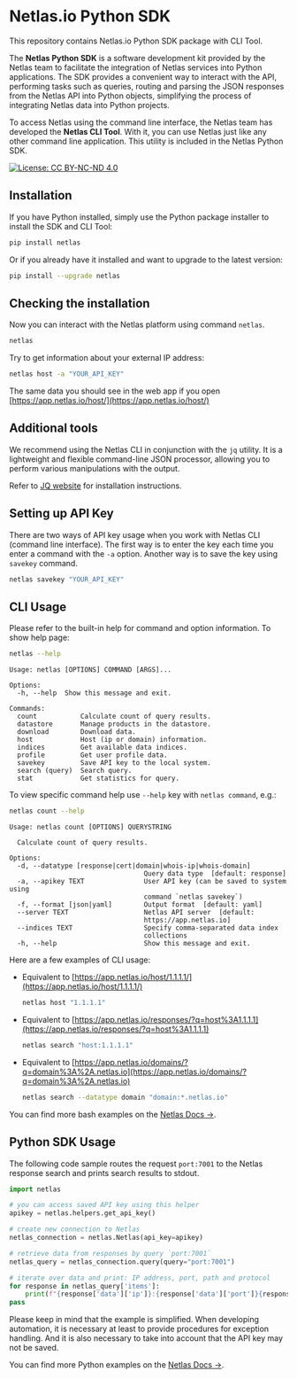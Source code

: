 # Netlas.io Python SDK

This repository contains Netlas.io Python SDK package with CLI Tool.

The __Netlas Python SDK__ is a software development kit provided by the Netlas team to facilitate the integration of Netlas services into Python applications. The SDK provides a convenient way to interact with the API, performing tasks such as queries, routing and parsing the JSON responses from the Netlas API into Python objects, simplifying the process of integrating Netlas data into Python projects.

To access Netlas using the command line interface, the Netlas team has developed the __Netlas CLI Tool__. With it, you can use Netlas just like any other command line application. This utility is included in the Netlas Python SDK.

<span class="hidden">[![License: CC BY-NC-ND 4.0](https://img.shields.io/badge/License-CC%20BY--NC--ND%204.0-lightgrey.svg)](https://creativecommons.org/licenses/by-nc-nd/4.0/)</span>

## Installation

If you have Python installed, simply use the Python package installer to install the SDK and CLI Tool:

``` bash
pip install netlas
```

Or if you already have it installed and want to upgrade to the latest version:

``` bash
pip install --upgrade netlas
```

## Checking the installation

Now you can interact with the Netlas platform using command `netlas`.

``` bash
netlas
```

Try to get information about your external IP address:

``` bash
netlas host -a "YOUR_API_KEY"
```

The same data you should see in the web app if you open [https://app.netlas.io/host/](https://app.netlas.io/host/)

## Additional tools

We recommend using the Netlas CLI in conjunction with the `jq` utility. It is a lightweight and flexible command-line JSON processor, allowing you to perform various manipulations with the output.

Refer to [JQ website](https://jqlang.github.io/jq/download/) for installation instructions.

## Setting up API Key

There are two ways of API key usage when you work with Netlas CLI (command line interface). The first way is to enter the key each time you enter a command with the `-a` option. Another way is to save the key using `savekey` command.

``` bash
netlas savekey "YOUR_API_KEY"
```

## CLI Usage

Please refer to the built-in help for command and option information. To show help page:

```` bash
netlas --help
````
``` { class="no-copy" }
Usage: netlas [OPTIONS] COMMAND [ARGS]...

Options:
  -h, --help  Show this message and exit.

Commands:
  count           Calculate count of query results.
  datastore       Manage products in the datastore.
  download        Download data.
  host            Host (ip or domain) information.
  indices         Get available data indices.
  profile         Get user profile data.
  savekey         Save API key to the local system.
  search (query)  Search query.
  stat            Get statistics for query.
```

To view specific command help use `--help` key with `netlas command`, e.g.:

```` bash
netlas count --help
````
``` { class="no-copy" }
Usage: netlas count [OPTIONS] QUERYSTRING

  Calculate count of query results.

Options:
  -d, --datatype [response|cert|domain|whois-ip|whois-domain]
                                  Query data type  [default: response]
  -a, --apikey TEXT               User API key (can be saved to system using
                                  command `netlas savekey`)
  -f, --format [json|yaml]        Output format  [default: yaml]
  --server TEXT                   Netlas API server  [default:
                                  https://app.netlas.io]
  --indices TEXT                  Specify comma-separated data index
                                  collections
  -h, --help                      Show this message and exit.
```

Here are a few examples of CLI usage:

- Equivalent to [https://app.netlas.io/host/1.1.1.1/](https://app.netlas.io/host/1.1.1.1/)
  ``` bash
  netlas host "1.1.1.1"			
  ```
- Equivalent to [https://app.netlas.io/responses/?q=host%3A1.1.1.1](https://app.netlas.io/responses/?q=host%3A1.1.1.1)
  ``` bash
  netlas search "host:1.1.1.1"
  ```
- Equivalent to [https://app.netlas.io/domains/?q=domain%3A%2A.netlas.io](https://app.netlas.io/domains/?q=domain%3A%2A.netlas.io)
  ``` bash
  netlas search --datatype domain "domain:*.netlas.io"
  ```

You can find more bash examples on the [Netlas Docs &rarr;](https://docs.netlas.io/automation/).

## Python SDK Usage

The following code sample routes the request `port:7001` to the Netlas response search and prints search results to stdout.

``` python
import netlas

# you can access saved API key using this helper
apikey = netlas.helpers.get_api_key()

# create new connection to Netlas
netlas_connection = netlas.Netlas(api_key=apikey)

# retrieve data from responses by query `port:7001`
netlas_query = netlas_connection.query(query="port:7001")

# iterate over data and print: IP address, port, path and protocol
for response in netlas_query['items']:
    print(f"{response['data']['ip']}:{response['data']['port']}{response['data']['path']} [{response['data']['protocol']}]")
pass
```

Please keep in mind that the example is simplified. When developing automation, it is necessary at least to provide procedures for exception handling. And it is also necessary to take into account that the API key may not be saved.

You can find more Python examples on the [Netlas Docs &rarr;](https://docs.netlas.io/automation/).

